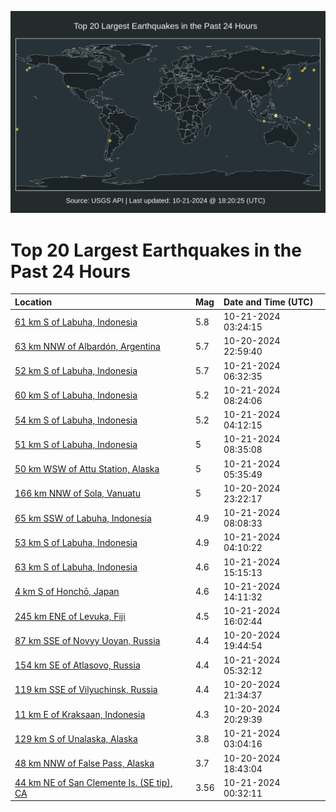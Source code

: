 ![Map](./map.png)

# Top 20 Largest Earthquakes in the Past 24 Hours

| Location | Mag | Date and Time (UTC) |
|:---|:---|:---|
| [61 km S of Labuha, Indonesia](https://earthquake.usgs.gov/earthquakes/eventpage/us6000nzyn) | 5.8 | 10-21-2024 03:24:15 |
| [63 km NNW of Albardón, Argentina](https://earthquake.usgs.gov/earthquakes/eventpage/us6000nzxj) | 5.7 | 10-20-2024 22:59:40 |
| [52 km S of Labuha, Indonesia](https://earthquake.usgs.gov/earthquakes/eventpage/us6000p000) | 5.7 | 10-21-2024 06:32:35 |
| [60 km S of Labuha, Indonesia](https://earthquake.usgs.gov/earthquakes/eventpage/us6000p00b) | 5.2 | 10-21-2024 08:24:06 |
| [54 km S of Labuha, Indonesia](https://earthquake.usgs.gov/earthquakes/eventpage/us6000nzzb) | 5.2 | 10-21-2024 04:12:15 |
| [51 km S of Labuha, Indonesia](https://earthquake.usgs.gov/earthquakes/eventpage/us6000p00d) | 5 | 10-21-2024 08:35:08 |
| [50 km WSW of Attu Station, Alaska](https://earthquake.usgs.gov/earthquakes/eventpage/us6000nzzt) | 5 | 10-21-2024 05:35:49 |
| [166 km NNW of Sola, Vanuatu](https://earthquake.usgs.gov/earthquakes/eventpage/us6000nzxu) | 5 | 10-20-2024 23:22:17 |
| [65 km SSW of Labuha, Indonesia](https://earthquake.usgs.gov/earthquakes/eventpage/us6000p00a) | 4.9 | 10-21-2024 08:08:33 |
| [53 km S of Labuha, Indonesia](https://earthquake.usgs.gov/earthquakes/eventpage/us6000nzza) | 4.9 | 10-21-2024 04:10:22 |
| [63 km S of Labuha, Indonesia](https://earthquake.usgs.gov/earthquakes/eventpage/us6000p03l) | 4.6 | 10-21-2024 15:15:13 |
| [4 km S of Honchō, Japan](https://earthquake.usgs.gov/earthquakes/eventpage/us6000p02e) | 4.6 | 10-21-2024 14:11:32 |
| [245 km ENE of Levuka, Fiji](https://earthquake.usgs.gov/earthquakes/eventpage/us7000nmav) | 4.5 | 10-21-2024 16:02:44 |
| [87 km SSE of Novyy Uoyan, Russia](https://earthquake.usgs.gov/earthquakes/eventpage/us6000nzx5) | 4.4 | 10-20-2024 19:44:54 |
| [154 km SE of Atlasovo, Russia](https://earthquake.usgs.gov/earthquakes/eventpage/us6000nzzs) | 4.4 | 10-21-2024 05:32:12 |
| [119 km SSE of Vilyuchinsk, Russia](https://earthquake.usgs.gov/earthquakes/eventpage/us6000nzxf) | 4.4 | 10-20-2024 21:34:37 |
| [11 km E of Kraksaan, Indonesia](https://earthquake.usgs.gov/earthquakes/eventpage/us6000nzx7) | 4.3 | 10-20-2024 20:29:39 |
| [129 km S of Unalaska, Alaska](https://earthquake.usgs.gov/earthquakes/eventpage/ak024djxckmb) | 3.8 | 10-21-2024 03:04:16 |
| [48 km NNW of False Pass, Alaska](https://earthquake.usgs.gov/earthquakes/eventpage/us6000nzwy) | 3.7 | 10-20-2024 18:43:04 |
| [44 km NE of San Clemente Is. (SE tip), CA](https://earthquake.usgs.gov/earthquakes/eventpage/ci40958128) | 3.56 | 10-21-2024 00:32:11 |
